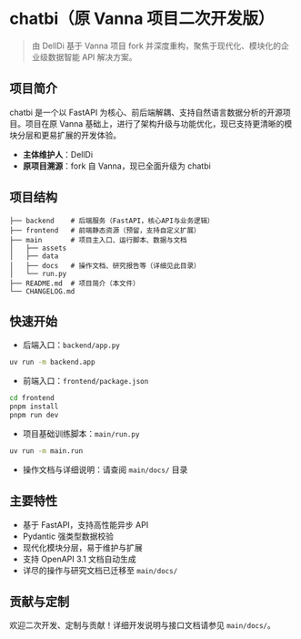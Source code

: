 # chatbi（原 Vanna 项目二次开发版）

> 由 DellDi 基于 Vanna 项目 fork 并深度重构，聚焦于现代化、模块化的企业级数据智能 API 解决方案。

## 项目简介

chatbi 是一个以 FastAPI 为核心、前后端解耦、支持自然语言数据分析的开源项目。项目在原 Vanna 基础上，进行了架构升级与功能优化，现已支持更清晰的模块分层和更易扩展的开发体验。

- **主体维护人**：DellDi
- **原项目溯源**：fork 自 Vanna，现已全面升级为 chatbi

## 项目结构

```
├── backend    # 后端服务（FastAPI，核心API与业务逻辑）
├── frontend   # 前端静态资源（预留，支持自定义扩展）
├── main       # 项目主入口、运行脚本、数据与文档
│   ├── assets
│   ├── data
│   ├── docs   # 操作文档、研究报告等（详细见此目录）
│   └── run.py
├── README.md  # 项目简介（本文件）
└── CHANGELOG.md
```

## 快速开始

- 后端入口：`backend/app.py`
```bash
uv run -m backend.app
```
- 前端入口：`frontend/package.json`
```bash
cd frontend
pnpm install
pnpm run dev
```
- 项目基础训练脚本：`main/run.py`
```bash
uv run -m main.run
```
- 操作文档与详细说明：请查阅 `main/docs/` 目录

## 主要特性

- 基于 FastAPI，支持高性能异步 API
- Pydantic 强类型数据校验
- 现代化模块分层，易于维护与扩展
- 支持 OpenAPI 3.1 文档自动生成
- 详尽的操作与研究文档已迁移至 `main/docs/`

## 贡献与定制

欢迎二次开发、定制与贡献！详细开发说明与接口文档请参见 `main/docs/`。
